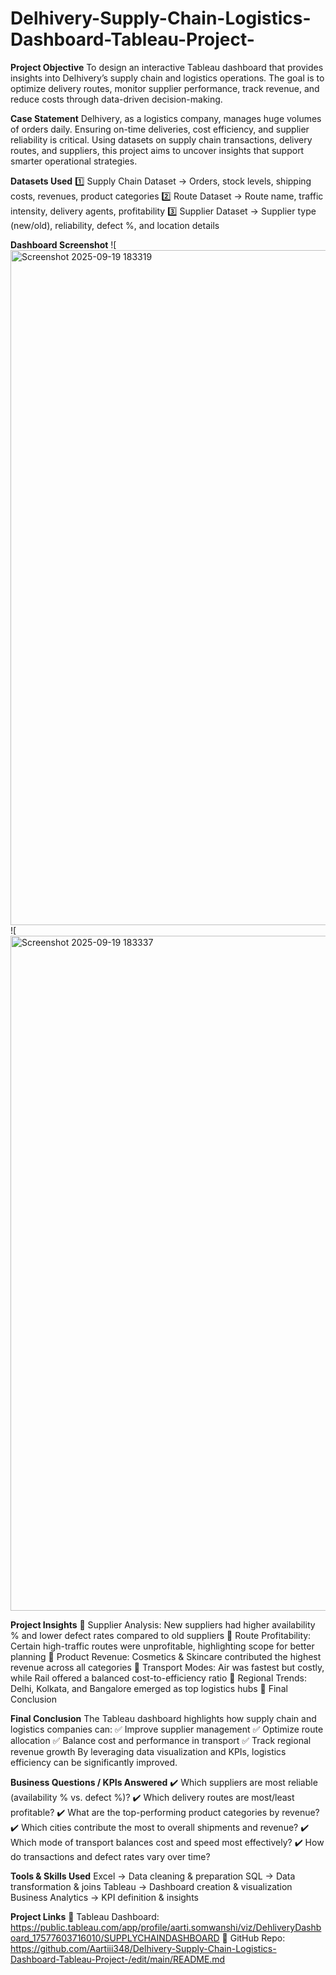 # Delhivery-Supply-Chain-Logistics-Dashboard-Tableau-Project-

**Project Objective**
To design an interactive Tableau dashboard that provides insights into Delhivery’s supply chain and logistics operations. The goal is to optimize delivery routes, monitor supplier performance, track revenue, and reduce costs through data-driven decision-making.

**Case Statement**
Delhivery, as a logistics company, manages huge volumes of orders daily. Ensuring on-time deliveries, cost efficiency, and supplier reliability is critical. Using datasets on supply chain transactions, delivery routes, and suppliers, this project aims to uncover insights that support smarter operational strategies.

**Datasets Used**
1️⃣ Supply Chain Dataset → Orders, stock levels, shipping costs, revenues, product categories
2️⃣ Route Dataset → Route name, traffic intensity, delivery agents, profitability
3️⃣ Supplier Dataset → Supplier type (new/old), reliability, defect %, and location details

**Dashboard Screenshot**
![<img width="1920" height="1080" alt="Screenshot 2025-09-19 183319" src="https://github.com/user-attachments/assets/7d62cecd-9b3f-473c-9f51-8e8a26780db0" />
![<img width="1920" height="1080" alt="Screenshot 2025-09-19 183337" src="https://github.com/user-attachments/assets/326e96f5-bad4-4fd0-8647-463bdfb5ce50" />

**Project Insights**
📌 Supplier Analysis: New suppliers had higher availability % and lower defect rates compared to old suppliers
📌 Route Profitability: Certain high-traffic routes were unprofitable, highlighting scope for better planning
📌 Product Revenue: Cosmetics & Skincare contributed the highest revenue across all categories
📌 Transport Modes: Air was fastest but costly, while Rail offered a balanced cost-to-efficiency ratio
📌 Regional Trends: Delhi, Kolkata, and Bangalore emerged as top logistics hubs
📌 Final Conclusion

**Final Conclusion**
The Tableau dashboard highlights how supply chain and logistics companies can:
✅ Improve supplier management
✅ Optimize route allocation
✅ Balance cost and performance in transport
✅ Track regional revenue growth
By leveraging data visualization and KPIs, logistics efficiency can be significantly improved.

**Business Questions / KPIs Answered**
✔️ Which suppliers are most reliable (availability % vs. defect %)?
✔️ Which delivery routes are most/least profitable?
✔️ What are the top-performing product categories by revenue?
✔️ Which cities contribute the most to overall shipments and revenue?
✔️ Which mode of transport balances cost and speed most effectively?
✔️ How do transactions and defect rates vary over time?

**Tools & Skills Used**
Excel → Data cleaning & preparation
SQL → Data transformation & joins
Tableau → Dashboard creation & visualization
Business Analytics → KPI definition & insights

**Project Links**
🔗 Tableau Dashboard: https://public.tableau.com/app/profile/aarti.somwanshi/viz/DehliveryDashboard_17577603716010/SUPPLYCHAINDASHBOARD
🔗 GitHub Repo: https://github.com/Aartiii348/Delhivery-Supply-Chain-Logistics-Dashboard-Tableau-Project-/edit/main/README.md



